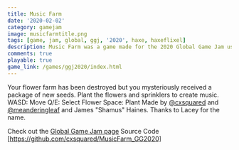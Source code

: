 ```yaml
---
title: Music Farm
date: '2020-02-02'
category: gamejam
image: musicfarmtitle.png
tags: [game, jam, global, ggj, '2020', haxe, haxeflixel]
description: Music Farm was a game made for the 2020 Global Game Jam using Haxeflixel
comments: true
playable: true
game_link: /games/ggj2020/index.html
---
```


Your flower farm has been destroyed but you mysteriously received a package of new seeds. Plant the flowers and sprinklers to create music. WASD: Move Q/E: Select Flower Space: Plant Made by [@cxsquared](https://twitter.com/cxsquared) and [@meanderingleaf](https://twitter.com/meanderingleaf) and James "Shamus" Haines. Thanks to Lacey for the name.

Check out the [Global Game Jam page](https://globalgamejam.org/2020/games/music-farm-3)
Source Code [https://github.com/cxsquared/MusicFarm_GG2020]
